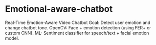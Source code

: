 # Emotional-aware-chatbot
Real-Time Emotion-Aware Video Chatbot Goal: Detect user emotion and change chatbot tone.  OpenCV: Face + emotion detection (using FER+ or custom CNN).  ML: Sentiment classifier for speech/text + facial emotion model.
